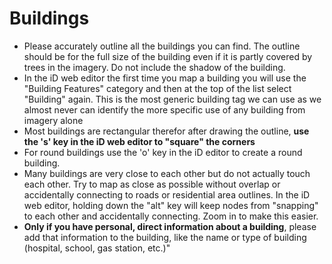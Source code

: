 Buildings
=======
* Please accurately outline all the buildings you can find. The outline should be for the full size of the building even if it is partly covered by trees in the imagery. Do not include the shadow of the building.
* In the iD web editor the first time you map a building you will use the "Building Features" category and then at the top of the list select "Building" again. This is the most generic building tag we can use as we almost never can identify the more specific use of any building from imagery alone
* Most buildings are rectangular therefor after drawing the outline, **use the 's' key in the iD web editor to "square" the corners**
* For round buildings use the 'o' key in the iD editor to create a round building.
* Many buildings are very close to each other but do not actually touch each other. Try to map as close as possible without overlap or accidentally connecting to roads or residential area outlines. In the iD web editor, holding down the "alt" key will keep nodes from "snapping" to each other and accidentally connecting. Zoom in to make this easier.
* **Only if you have personal, direct information about a building**, please add that information to the building, like the name or type of building (hospital, school, gas station, etc.)"